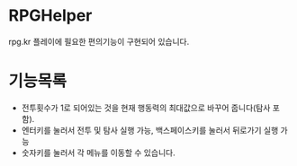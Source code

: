 # RPGHelper

rpg.kr 플레이에 필요한 편의기능이 구현되어 있습니다.

# 기능목록

* 전투횟수가 1로 되어있는 것을 현재 행동력의 최대값으로 바꾸어 줍니다(탐사 포함).
* 엔터키를 눌러서 전투 및 탐사 실행 가능, 백스페이스키를 눌러서 뒤로가기 실행 가능
* 숫자키를 눌러서 각 메뉴를 이동할 수 있습니다.